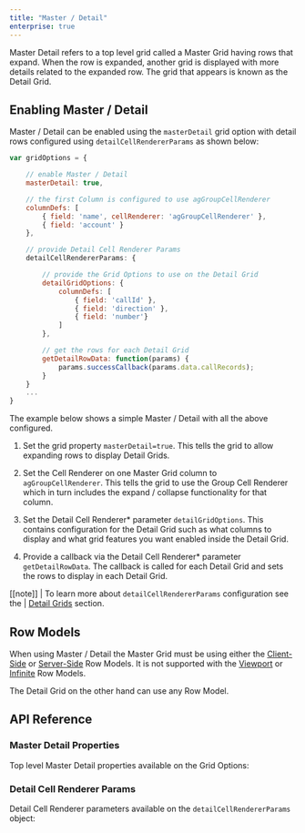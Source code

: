 ```yaml
---
title: "Master / Detail"
enterprise: true
---
```


<video-section src="https://www.youtube.com/embed/8OeJn75or2w" title="Master / Detail Video Tutorial" header="true">
    Master Detail refers to a top level grid called a Master Grid having rows that expand. When the row is expanded, another grid is displayed with more details related to the expanded row. The grid that appears is known as the Detail Grid.
</video-section>

## Enabling Master / Detail

Master / Detail can be enabled using the `masterDetail` grid option with detail rows configured using
`detailCellRendererParams` as shown below:

```js
var gridOptions = {

    // enable Master / Detail
    masterDetail: true,

    // the first Column is configured to use agGroupCellRenderer
    columnDefs: [
        { field: 'name', cellRenderer: 'agGroupCellRenderer' },
        { field: 'account' }
    },

    // provide Detail Cell Renderer Params
    detailCellRendererParams: {

        // provide the Grid Options to use on the Detail Grid
        detailGridOptions: {
            columnDefs: [
                { field: 'callId' },
                { field: 'direction' },
                { field: 'number'}
            ]
        },

        // get the rows for each Detail Grid
        getDetailRowData: function(params) {
            params.successCallback(params.data.callRecords);
        }
    }
    ...
}
```

The example below shows a simple Master / Detail with all the above configured.


1. Set the grid property `masterDetail=true`. This tells the grid to allow expanding rows to display Detail Grids.

1. Set the Cell Renderer on one Master Grid column to `agGroupCellRenderer`. This tells the grid to use the Group Cell Renderer which in turn includes the expand / collapse functionality for that column.

1. Set the Detail Cell Renderer* parameter `detailGridOptions`. This contains configuration for the Detail Grid such as what columns to display and what grid features you want enabled inside the Detail Grid.

1. Provide a callback via the Detail Cell Renderer* parameter `getDetailRowData`. The callback is called for each Detail Grid and sets the rows to display in each Detail Grid.

[[note]]
| To learn more about `detailCellRendererParams` configuration see the
| [Detail Grids](../master-detail-detail-grids/) section.

<grid-example title='Master Detail Example' name='simple' type='generated' options='{ "enterprise": true, "exampleHeight": 535, "modules": ["clientside", "masterdetail", "menu", "columnpanel"] }'></grid-example>


## Row Models

When using Master / Detail the Master Grid must be using either the [Client-Side](../client-side-model/) or [Server-Side](../server-side-model-master-detail/) Row Models. It is not supported with the [Viewport](../viewport) or [Infinite](../infinite-scrolling) Row Models.

The Detail Grid on the other hand can use any Row Model.

## API Reference

### Master Detail Properties

Top level Master Detail properties available on the Grid Options:

<api-documentation source='grid-properties/properties.json' section="masterDetail"></api-documentation>

### Detail Cell Renderer Params

Detail Cell Renderer parameters available on the `detailCellRendererParams` object:

<api-documentation source='master-detail-detail-grids/resources/properties.json' section="detailCellRenderer"></api-documentation>


